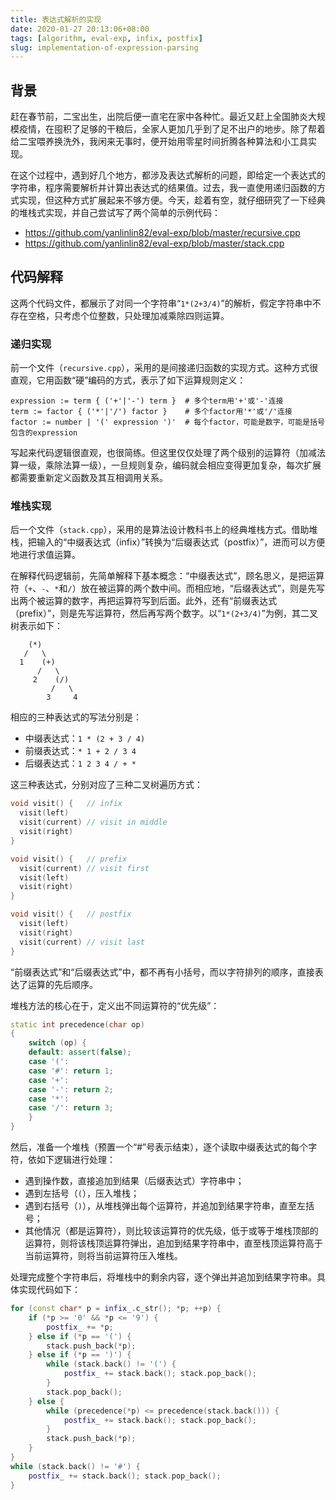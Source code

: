 ```yaml
---
title: 表达式解析的实现
date: 2020-01-27 20:13:06+08:00
tags: [algorithm, eval-exp, infix, postfix]
slug: implementation-of-expression-parsing
---
```


## 背景

赶在春节前，二宝出生，出院后便一直宅在家中各种忙。最近又赶上全国肺炎大规模疫情，在囤积了足够的干粮后，全家人更加几乎到了足不出户的地步。除了帮着给二宝喂养换洗外，我闲来无事时，便开始用零星时间折腾各种算法和小工具实现。

在这个过程中，遇到好几个地方，都涉及表达式解析的问题，即给定一个表达式的字符串，程序需要解析并计算出表达式的结果值。过去，我一直使用递归函数的方式实现，但这种方式扩展起来不够方便。今天，趁着有空，就仔细研究了一下经典的堆栈式实现，并自己尝试写了两个简单的示例代码：

* <https://github.com/yanlinlin82/eval-exp/blob/master/recursive.cpp>
* <https://github.com/yanlinlin82/eval-exp/blob/master/stack.cpp>

## 代码解释

这两个代码文件，都展示了对同一个字符串“`1*(2+3/4)`”的解析，假定字符串中不存在空格，只考虑个位整数，只处理加减乘除四则运算。

### 递归实现

前一个文件（`recursive.cpp`），采用的是间接递归函数的实现方式。这种方式很直观，它用函数“硬”编码的方式，表示了如下运算规则定义：

```
expression := term { ('+'|'-') term }  # 多个term用'+'或'-'连接
term := factor { ('*'|'/') factor }    # 多个factor用'*'或'/'连接
factor := number | '(' expression ')'  # 每个factor，可能是数字，可能是括号包含的expression
```

写起来代码逻辑很直观，也很简练。但这里仅仅处理了两个级别的运算符（加减法算一级，乘除法算一级），一旦规则复杂，编码就会相应变得更加复杂，每次扩展都需要重新定义函数及其互相调用关系。

### 堆栈实现

后一个文件（`stack.cpp`），采用的是算法设计教科书上的经典堆栈方式。借助堆栈，把输入的“中缀表达式（infix）”转换为“后缀表达式（postfix）”，进而可以方便地进行求值运算。

在解释代码逻辑前，先简单解释下基本概念：“中缀表达式”，顾名思义，是把运算符（`+`、`-`、`*`和`/`）放在被运算的两个数中间。而相应地，“后缀表达式”，则是先写出两个被运算的数字，再把运算符写到后面。此外，还有“前缀表达式（prefix）”，则是先写运算符，然后再写两个数字。以“`1*(2+3/4)`”为例，其二叉树表示如下：

```
    (*)
   /   \
  1    (+)
      /   \
     2    (/)
         /   \
        3     4
```

相应的三种表达式的写法分别是：

* 中缀表达式：`1 * (2 + 3 / 4)`
* 前缀表达式：`* 1 + 2 / 3 4`
* 后缀表达式：`1 2 3 4 / + *`

这三种表达式，分别对应了三种二叉树遍历方式：

```cpp
void visit() {   // infix
  visit(left)
  visit(current) // visit in middle
  visit(right)
}

void visit() {   // prefix
  visit(current) // visit first
  visit(left)
  visit(right)
}

void visit() {   // postfix
  visit(left)
  visit(right)
  visit(current) // visit last
}
```

“前缀表达式”和“后缀表达式”中，都不再有小括号，而以字符排列的顺序，直接表达了运算的先后顺序。

堆栈方法的核心在于，定义出不同运算符的“优先级”：

```cpp
static int precedence(char op)
{
    switch (op) {
    default: assert(false);
    case '(':
    case '#': return 1;
    case '+':
    case '-': return 2;
    case '*':
    case '/': return 3;
    }
}
```

然后，准备一个堆栈（预置一个“#”号表示结束），逐个读取中缀表达式的每个字符，依如下逻辑进行处理：

* 遇到操作数，直接追加到结果（后缀表达式）字符串中；
* 遇到左括号（`(`），压入堆栈；
* 遇到右括号（`)`），从堆栈弹出每个运算符，并追加到结果字符串，直至左括号；
* 其他情况（都是运算符），则比较该运算符的优先级，低于或等于堆栈顶部的运算符，则将该栈顶运算符弹出，追加到结果字符串中，直至栈顶运算符高于当前运算符，则将当前运算符压入堆栈。

处理完成整个字符串后，将堆栈中的剩余内容，逐个弹出并追加到结果字符串。具体实现代码如下：

```cpp
for (const char* p = infix_.c_str(); *p; ++p) {
    if (*p >= '0' && *p <= '9') {
        postfix_ += *p;
    } else if (*p == '(') {
        stack.push_back(*p);
    } else if (*p == ')') {
        while (stack.back() != '(') {
            postfix_ += stack.back(); stack.pop_back();
        }
        stack.pop_back();
    } else {
        while (precedence(*p) <= precedence(stack.back())) {
            postfix_ += stack.back(); stack.pop_back();
        }
        stack.push_back(*p);
    }
}
while (stack.back() != '#') {
    postfix_ += stack.back(); stack.pop_back();
}
```
